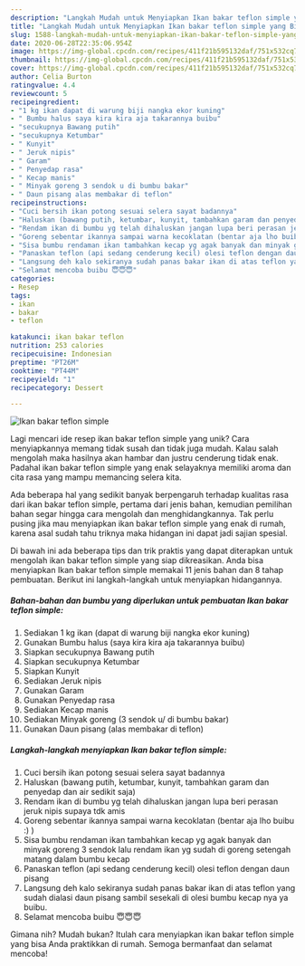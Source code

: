 ```yaml
---
description: "Langkah Mudah untuk Menyiapkan Ikan bakar teflon simple yang Bikin Ngiler"
title: "Langkah Mudah untuk Menyiapkan Ikan bakar teflon simple yang Bikin Ngiler"
slug: 1588-langkah-mudah-untuk-menyiapkan-ikan-bakar-teflon-simple-yang-bikin-ngiler
date: 2020-06-28T22:35:06.954Z
image: https://img-global.cpcdn.com/recipes/411f21b595132daf/751x532cq70/ikan-bakar-teflon-simple-foto-resep-utama.jpg
thumbnail: https://img-global.cpcdn.com/recipes/411f21b595132daf/751x532cq70/ikan-bakar-teflon-simple-foto-resep-utama.jpg
cover: https://img-global.cpcdn.com/recipes/411f21b595132daf/751x532cq70/ikan-bakar-teflon-simple-foto-resep-utama.jpg
author: Celia Burton
ratingvalue: 4.4
reviewcount: 5
recipeingredient:
- "1 kg ikan dapat di warung biji nangka ekor kuning"
- " Bumbu halus saya kira kira aja takarannya buibu"
- "secukupnya Bawang putih"
- "secukupnya Ketumbar"
- " Kunyit"
- " Jeruk nipis"
- " Garam"
- " Penyedap rasa"
- " Kecap manis"
- " Minyak goreng 3 sendok u di bumbu bakar"
- " Daun pisang alas membakar di teflon"
recipeinstructions:
- "Cuci bersih ikan potong sesuai selera sayat badannya"
- "Haluskan (bawang putih, ketumbar, kunyit, tambahkan garam dan penyedap dan air sedikit saja)"
- "Rendam ikan di bumbu yg telah dihaluskan jangan lupa beri perasan jeruk nipis supaya tdk amis"
- "Goreng sebentar ikannya sampai warna kecoklatan (bentar aja lho buibu :) )"
- "Sisa bumbu rendaman ikan tambahkan kecap yg agak banyak dan minyak goreng 3 sendok lalu rendam ikan yg sudah di goreng setengah matang dalam bumbu kecap"
- "Panaskan teflon (api sedang cenderung kecil) olesi teflon dengan daun pisang"
- "Langsung deh kalo sekiranya sudah panas bakar ikan di atas teflon yang sudah dialasi daun pisang sambil sesekali di olesi bumbu kecap nya ya buibu."
- "Selamat mencoba buibu 😇😇😇"
categories:
- Resep
tags:
- ikan
- bakar
- teflon

katakunci: ikan bakar teflon 
nutrition: 253 calories
recipecuisine: Indonesian
preptime: "PT26M"
cooktime: "PT44M"
recipeyield: "1"
recipecategory: Dessert

---
```



![Ikan bakar teflon simple](https://img-global.cpcdn.com/recipes/411f21b595132daf/751x532cq70/ikan-bakar-teflon-simple-foto-resep-utama.jpg)

Lagi mencari ide resep ikan bakar teflon simple yang unik? Cara menyiapkannya memang tidak susah dan tidak juga mudah. Kalau salah mengolah maka hasilnya akan hambar dan justru cenderung tidak enak. Padahal ikan bakar teflon simple yang enak selayaknya memiliki aroma dan cita rasa yang mampu memancing selera kita.



Ada beberapa hal yang sedikit banyak berpengaruh terhadap kualitas rasa dari ikan bakar teflon simple, pertama dari jenis bahan, kemudian pemilihan bahan segar hingga cara mengolah dan menghidangkannya. Tak perlu pusing jika mau menyiapkan ikan bakar teflon simple yang enak di rumah, karena asal sudah tahu triknya maka hidangan ini dapat jadi sajian spesial.


Di bawah ini ada beberapa tips dan trik praktis yang dapat diterapkan untuk mengolah ikan bakar teflon simple yang siap dikreasikan. Anda bisa menyiapkan Ikan bakar teflon simple memakai 11 jenis bahan dan 8 tahap pembuatan. Berikut ini langkah-langkah untuk menyiapkan hidangannya.

<!--inarticleads1-->

##### Bahan-bahan dan bumbu yang diperlukan untuk pembuatan Ikan bakar teflon simple:

1. Sediakan 1 kg ikan (dapat di warung biji nangka ekor kuning)
1. Gunakan  Bumbu halus (saya kira kira aja takarannya buibu)
1. Siapkan secukupnya Bawang putih
1. Siapkan secukupnya Ketumbar
1. Siapkan  Kunyit
1. Sediakan  Jeruk nipis
1. Gunakan  Garam
1. Gunakan  Penyedap rasa
1. Sediakan  Kecap manis
1. Sediakan  Minyak goreng (3 sendok u/ di bumbu bakar)
1. Gunakan  Daun pisang (alas membakar di teflon)




<!--inarticleads2-->

##### Langkah-langkah menyiapkan Ikan bakar teflon simple:

1. Cuci bersih ikan potong sesuai selera sayat badannya
1. Haluskan (bawang putih, ketumbar, kunyit, tambahkan garam dan penyedap dan air sedikit saja)
1. Rendam ikan di bumbu yg telah dihaluskan jangan lupa beri perasan jeruk nipis supaya tdk amis
1. Goreng sebentar ikannya sampai warna kecoklatan (bentar aja lho buibu :) )
1. Sisa bumbu rendaman ikan tambahkan kecap yg agak banyak dan minyak goreng 3 sendok lalu rendam ikan yg sudah di goreng setengah matang dalam bumbu kecap
1. Panaskan teflon (api sedang cenderung kecil) olesi teflon dengan daun pisang
1. Langsung deh kalo sekiranya sudah panas bakar ikan di atas teflon yang sudah dialasi daun pisang sambil sesekali di olesi bumbu kecap nya ya buibu.
1. Selamat mencoba buibu 😇😇😇




Gimana nih? Mudah bukan? Itulah cara menyiapkan ikan bakar teflon simple yang bisa Anda praktikkan di rumah. Semoga bermanfaat dan selamat mencoba!

